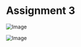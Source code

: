 # Assignment 3
![Image](https://github.com/user-attachments/assets/66187519-a984-49b7-be1f-104dfc312fba)

![Image](https://github.com/user-attachments/assets/c6045a92-0543-4258-b572-e01701bb33c5)

